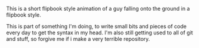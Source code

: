 This is a short flipbook style animation of a guy falling onto the ground in a flipbook style.

This is part of something I'm doing, to write small bits and pieces of code every day to get the syntax in my head. I'm also still getting used to all of git and stuff, so forgive me if i make a very terrible repository.